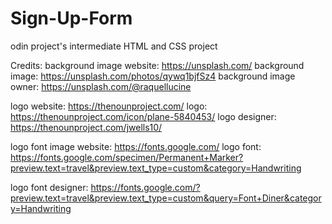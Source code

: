 # Sign-Up-Form
odin project's intermediate HTML and CSS project


Credits:
background image website: https://unsplash.com/
background image: https://unsplash.com/photos/qywq1bjfSz4
background image owner: https://unsplash.com/@raquellucine

logo website: https://thenounproject.com/
logo: https://thenounproject.com/icon/plane-5840453/
logo designer: https://thenounproject.com/jwells10/


logo font image website: https://fonts.google.com/
logo font: https://fonts.google.com/specimen/Permanent+Marker?preview.text=travel&preview.text_type=custom&category=Handwriting

logo font designer: https://fonts.google.com/?preview.text=travel&preview.text_type=custom&query=Font+Diner&category=Handwriting